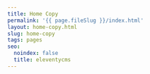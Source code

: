 ```yaml
---
title: Home Copy
permalink: '{{ page.fileSlug }}/index.html'
layout: home-copy.html
slug: home-copy
tags: pages
seo:
  noindex: false
  title: eleventycms
---
```



